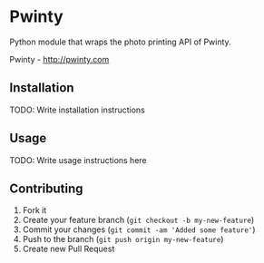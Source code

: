 # Pwinty

Python module that wraps the photo printing API of Pwinty.

Pwinty - http://pwinty.com

## Installation

TODO: Write installation instructions

## Usage

TODO: Write usage instructions here

## Contributing

1. Fork it
2. Create your feature branch (`git checkout -b my-new-feature`)
3. Commit your changes (`git commit -am 'Added some feature'`)
4. Push to the branch (`git push origin my-new-feature`)
5. Create new Pull Request